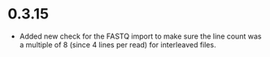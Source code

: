 # 0.3.15
* Added new check for the FASTQ import to make sure the line count was a multiple of 8 (since 4 lines per read) for interleaved files.

